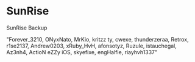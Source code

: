 # SunRise
SunRise Backup

"Forever_3210, ONyxNato, MrKio, kritzz ty, cwexe, thunderzeraa, Retrox, r1se2137, Andrew0203, xRuby_HvH, afonsotyz, Ruzule, istauchegal, Az3nh4, ActioN eZZy iOS, skyefixe, engHalfie, riayhvh1337"
